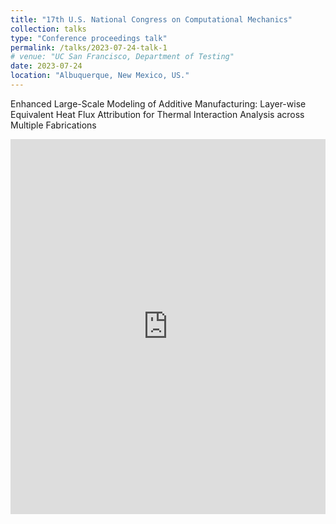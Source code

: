 ```yaml
---
title: "17th U.S. National Congress on Computational Mechanics"
collection: talks
type: "Conference proceedings talk"
permalink: /talks/2023-07-24-talk-1
# venue: "UC San Francisco, Department of Testing"
date: 2023-07-24
location: "Albuquerque, New Mexico, US."
---
```


Enhanced Large-Scale Modeling of Additive Manufacturing: Layer-wise Equivalent Heat Flux Attribution for Thermal Interaction Analysis across Multiple Fabrications

<iframe 
  src="https://view.officeapps.live.com/op/embed.aspx?src=http://FanChenNUS.github.io/files/slides2.pptx" 
  width="100%" 
  height="600px" 
  frameborder="0">
</iframe>